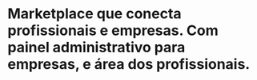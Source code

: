 # Marketplace que conecta profissionais e empresas. Com painel administrativo para empresas, e área dos profissionais.
